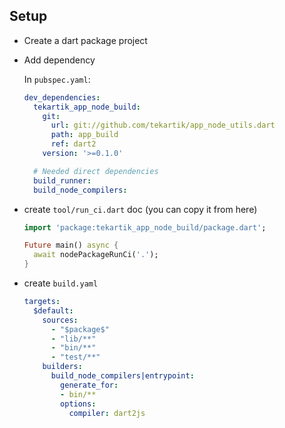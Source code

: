 ## Setup

- Create a dart package project
- Add dependency

    In `pubspec.yaml`:
    ```yaml
    dev_dependencies:
      tekartik_app_node_build:
        git:
          url: git://github.com/tekartik/app_node_utils.dart
          path: app_build
          ref: dart2
        version: '>=0.1.0'
    
      # Needed direct dependencies
      build_runner:
      build_node_compilers:
    ```
- create `tool/run_ci.dart` doc (you can copy it from here)

    ```dart
    import 'package:tekartik_app_node_build/package.dart';
    
    Future main() async {
      await nodePackageRunCi('.');
    }
    ```
- create `build.yaml`

    ```yaml
    targets:
      $default:
        sources:
          - "$package$"
          - "lib/**"
          - "bin/**"
          - "test/**"
        builders:
          build_node_compilers|entrypoint:
            generate_for:
            - bin/**
            options:
              compiler: dart2js
    ```